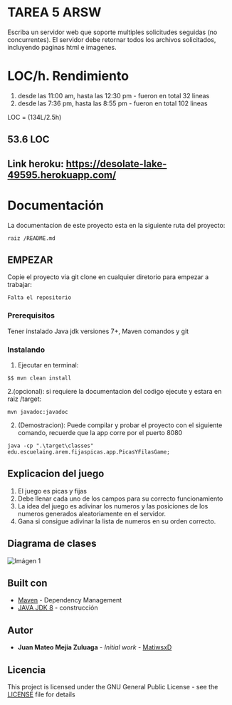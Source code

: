 # TAREA 5 ARSW 

Escriba un servidor web que soporte multiples solicitudes seguidas (no concurrentes). El servidor debe retornar todos los archivos solicitados, incluyendo
paginas html e imagenes.
# LOC/h. Rendimiento

1. desde las 11:00 am, hasta las 12:30 pm - fueron en total 32 lineas
2. desde las 7:36 pm, hasta las 8:55 pm - fueron en total 102 lineas


LOC = (134L/2.5h)

## 53.6 LOC

## Link heroku: https://desolate-lake-49595.herokuapp.com/

# Documentación

La documentacion de este proyecto esta en la siguiente ruta del proyecto:
```
raiz /README.md
```
## EMPEZAR

Copie el proyecto via git clone en cualquier diretorio para empezar a trabajar:
```
Falta el repositorio 
```

### Prerequisitos

Tener instalado Java jdk versiones 7+, Maven comandos y git

### Instalando

1. Ejecutar en terminal:

```
$$ mvn clean install
```
2.(opcional):
si requiere la documentacion del codigo ejecute y estara en raiz /target:

```
mvn javadoc:javadoc
```

2. (Demostracion):
   Puede compilar y probar el proyecto con el siguiente comando, recuerde que la app corre por el puerto 8080

```
java -cp ".\target\classes" edu.escuelaing.arem.fijaspicas.app.PicasYFilasGame;

```
## Explicacion del juego
1. El juego es picas y fijas
2. Debe llenar cada uno de los campos para su correcto funcionamiento 
3. La idea del juego es adivinar los numeros y las posiciones de los numeros generados aleatoriamente en el servidor.
4. Gana si consigue adivinar la lista de numeros en su orden correcto.

## Diagrama de clases

![Imágen 1](../../Lab06/FijasPicas/img/1.png)



## Built con

* [Maven](https://maven.apache.org/) - Dependency Management
* [JAVA JDK 8](http://www.oracle.com/technetwork/java/javase/overview/index.html) - construcción


## Autor

* **Juan Mateo Mejia Zuluaga** - *Initial work* - [MatiwsxD](https://github.com/MatiwsxD)


## Licencia

This project is licensed under the GNU General Public License - see the [LICENSE](LICENSE) file for details
